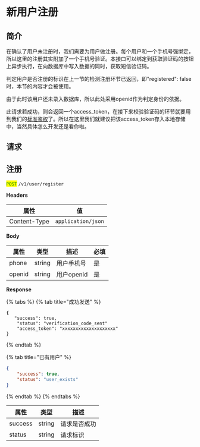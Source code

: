 # 新用户注册

## 简介

在确认了用户未注册时，我们需要为用户做注册。每个用户和一个手机号强绑定，所以这里的注册其实附加了一个手机号验证。本接口可以绑定到获取验证码的按钮上异步执行，在向数据库中写入数据的同时，获取短信验证码。

判定用户是否注册的标识在上一节的检测注册环节已返回，即"registered": false时，本节的内容才会被使用。

由于此时该用户还未录入数据库，所以此处采用openid作为判定身份的依据。

此请求若成功，则会返回一个access\_token，在接下来校验验证码的环节就要用到我们的[标准鉴权](../get\_started/prepare.md#gnvxc)了。所以在这里我们就建议把该access\_token存入本地存储中，当然具体怎么开发还是看你啦。

## &#x20;请求

## 注册

<mark style="color:green;">`POST`</mark> `/v1/user/register`

**Headers**

| 属性           | 值                  |
| ------------ | ------------------ |
| Content-Type | `application/json` |

**Body**

| 属性     | 类型     | 描述       | 必填 |
| ------ | ------ | -------- | -- |
| phone  | string | 用户手机号    | 是  |
| openid | string | 用户openid | 是  |

**Response**

{% tabs %}
{% tab title="成功发送" %}
<pre class="language-json"><code class="lang-json"><strong>{
</strong>	"success": true,
	"status": "verification_code_sent"
	"access_token": "xxxxxxxxxxxxxxxxxxxx"
}
</code></pre>
{% endtab %}

{% tab title="已有用户" %}
```json
{
	"success": true,
	"status": "user_exists"
}
```
{% endtab %}
{% endtabs %}

| 属性      | 类型     | 描述     |
| ------- | ------ | ------ |
| success | string | 请求是否成功 |
| status  | string | 请求标识   |
